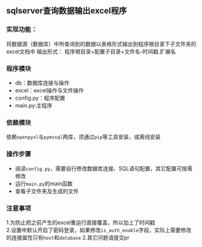 ## sqlserver查询数据输出excel程序
### 实现功能：
将数据源（数据库）中所查询到的数据以表格形式输出到程序根目录下子文件夹的excel文档中
输出形式： 程序根目录+配置子目录+文件名-时间戳.扩展名

### 程序模块
- db：数据库连接与操作
- excel：excel操作与文件操作
- config.py：程序配置
- main.py:主程序

### 依赖模块
依赖`openpyxl`与`pymssql`两库，须通过`pip`等工具安装，或离线安装

### 操作步骤
- 阅读`config.py`，需要自行修改数据库连接、SQL语句配置，其它配置可按需修改
- 运行`main.py`的main函数
- 查看子文件夹及生成的文件

### 注意事项
1.为防止把之前产生的excel重运行直接覆盖，所以加上了时间戳
<br>
2.设置中默认开启了密码登录，如果修改`is_auth_enable`字段，实际上需要修改的连接属性只有`host`和`database`
2.其它问题请提交pr